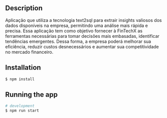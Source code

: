## Description

Aplicação que utiliza a tecnologia text2sql para extrair
insights valiosos dos dados disponíveis na empresa, permitindo uma análise mais rápida e
precisa. Essa aplicação tem como objetivo fornecer à FinTechX as ferramentas necessárias
para tomar decisões mais embasadas, identificar tendências emergentes. Dessa forma, a
empresa poderá melhorar sua eficiência, reduzir custos desnecessários e aumentar sua
competitividade no mercado financeiro.

## Installation

```bash
$ npm install
```

## Running the app

```bash
# development
$ npm run start
```

